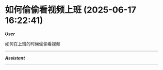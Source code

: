 <!-- Generated by SpecStory -->

# 如何偷偷看视频上班 (2025-06-17 16:22:41)

_**User**_

如何在上班的时候偷偷看视频

---

_**Assistant**_



---

